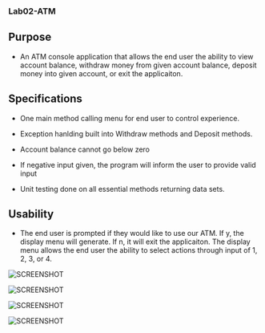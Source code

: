 ### Lab02-ATM

## Purpose

- An ATM console application that allows the end user the ability to view account balance, withdraw money from given account balance, deposit money into given account, or exit the applicaiton.

## Specifications

- One main method calling menu for end user to control experience.

-  Exception hanlding built into Withdraw methods and Deposit methods.

- Account balance cannot go below zero

- If negative input given, the program will inform the user to provide valid input

- Unit testing done on all essential methods returning data sets.

## Usability

- The end user is prompted if they would like to use our ATM. If y, the display menu will generate. If n, it will exit the applicaiton. The display menu allows the end user the ability to select actions through input of 1, 2, 3, or 4. 

![SCREENSHOT]( )

![SCREENSHOT]( )

![SCREENSHOT]( )

![SCREENSHOT]( )